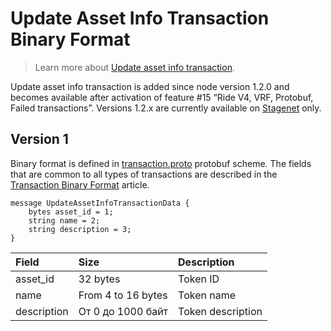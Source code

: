 # Update Asset Info Transaction Binary Format

> Learn more about [Update asset info transaction](/en/blockchain/transaction-type/update-asset-info-transaction).

Update asset info transaction is added since node version 1.2.0 and becomes available after activation of feature #15 “Ride V4, VRF, Protobuf, Failed transactions”. Versions 1.2.x are currently available on [Stagenet](/en/blockchain/blockchain-network/) only.

## Version 1

Binary format is defined in [transaction.proto](https://github.com/wavesplatform/protobuf-schemas/blob/master/proto/waves/transaction.proto) protobuf scheme. The fields that are common to all types of transactions are described in the [Transaction Binary Format](/en/blockchain/binary-format/transaction-binary-format/) article.

```
message UpdateAssetInfoTransactionData {
    bytes asset_id = 1;
    string name = 2;
    string description = 3;
}
```

| Field | Size | Description |
| :--- | :--- | :--- |
| asset_id | 32 bytes | Token ID |
| name | From 4 to 16 bytes | Token name |
| description | От 0 до 1000 байт | Token description |

